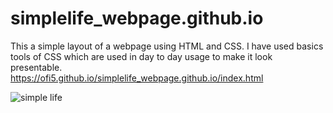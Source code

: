 # simplelife_webpage.github.io

This a simple layout of a webpage using HTML and CSS.
I have used basics tools of CSS which are used in day to day usage to make it look presentable.<br>
https://ofi5.github.io/simplelife_webpage.github.io/index.html


![simple life](https://user-images.githubusercontent.com/86188587/169042976-65af76fb-2ca7-4e64-92ba-ffc8dd99feec.PNG)
